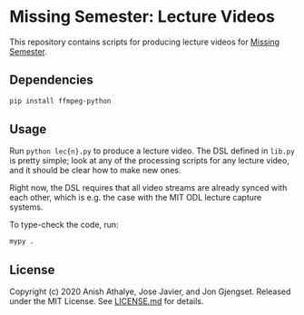 # Missing Semester: Lecture Videos

This repository contains scripts for producing lecture videos for [Missing
Semester](https://missing.csail.mit.edu).

## Dependencies

```bash
pip install ffmpeg-python
```

## Usage

Run `python lec{n}.py` to produce a lecture video. The DSL defined in `lib.py`
is pretty simple; look at any of the processing scripts for any lecture video,
and it should be clear how to make new ones.

Right now, the DSL requires that all video streams are already synced with each
other, which is e.g. the case with the MIT ODL lecture capture systems.

To type-check the code, run:

```bash
mypy .
```

## License

Copyright (c) 2020 Anish Athalye, Jose Javier, and Jon Gjengset. Released under
the MIT License. See [LICENSE.md](LICENSE.md) for details.
